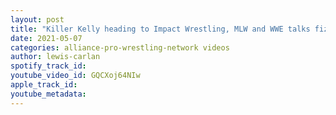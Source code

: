 ```yaml
---
layout: post
title: "Killer Kelly heading to Impact Wrestling, MLW and WWE talks fizzle out and more!"
date: 2021-05-07
categories: alliance-pro-wrestling-network videos
author: lewis-carlan
spotify_track_id: 
youtube_video_id: GQCXoj64NIw
apple_track_id: 
youtube_metadata: 
---
```

